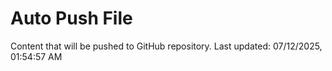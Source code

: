 # Auto Push File

Content that will be pushed to GitHub repository.
Last updated: 07/12/2025, 01:54:57 AM